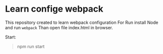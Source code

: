 # Learn confige webpack
This repository created to learn webpack configuration
For Run install Node and run
```webpack```
Than open file index.html in browser.

Start:

> npm run start
